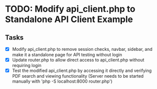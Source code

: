 # TODO: Modify api_client.php to Standalone API Client Example

## Tasks
- [x] Modify api_client.php to remove session checks, navbar, sidebar, and make it a standalone page for API testing without login
- [x] Update router.php to allow direct access to api_client.php without requiring login
- [x] Test the modified api_client.php by accessing it directly and verifying PDF search and viewing functionality (Server needs to be started manually with 'php -S localhost:8000 router.php')
